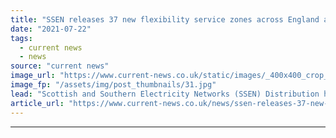 ```yaml
---
title: "SSEN releases 37 new flexibility service zones across England and Scotland"
date: "2021-07-22"
tags: 
  - current news
  - news
source: "current news"
image_url: "https://www.current-news.co.uk/static/images/_400x400_crop_center-center/power-lines-image-SSEN-Transmission.jpg"
image_fp: "/assets/img/post_thumbnails/31.jpg"
lead: "​Scottish and Southern Electricity Networks (SSEN) Distribution has released its largest single offering of flexibility services zones."
article_url: "https://www.current-news.co.uk/news/ssen-releases-37-new-flexibility-service-zones-across-england-and-scotland?utm_source=rss-feeds&utm_medium=rss&utm_campaign=rss"
---
```


---
